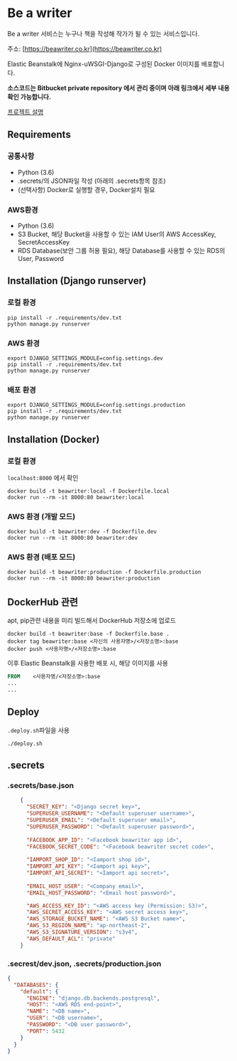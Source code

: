 # Be a writer

Be a writer 서비스는 누구나 책을 작성해 작가가 될 수 있는 서비스입니다.

주소: [https://beawriter.co.kr](https://beawriter.co.kr)

Elastic Beanstalk에 Nginx-uWSGI-Django로 구성된 Docker 이미지를 배포합니다.

**소스코드는 Bitbucket private repository 에서 관리 중이며 아래 링크에서 세부 내용 확인 가능합니다.**

[프로젝트 설명](https://github.com/rainsound-k/Be-a-writer-Project/blob/master/beawriter-detail.pdf)


## Requirements

### 공통사항

- Python (3.6)
- .secrets/의 JSON파일 작성 (아래의 .secrets항목 참조)
- (선택사항) Docker로 실행할 경우, Docker설치 필요

### AWS환경

- Python (3.6)
- S3 Bucket, 해당 Bucket을 사용할 수 있는 IAM User의 AWS AccessKey, SecretAccessKey
- RDS Database(보안 그룹 허용 필요), 해당 Database를 사용할 수 있는 RDS의 User, Password

## Installation (Django runserver)

### 로컬 환경

```
pip install -r .requirements/dev.txt
python manage.py runserver
```

### AWS 환경

```
export DJANGO_SETTINGS_MODULE=config.settings.dev
pip install -r .requirements/dev.txt
python manage.py runserver
```

### 배포 환경

```
export DJANGO_SETTINGS_MODULE=config.settings.production
pip install -r .requirements/dev.txt
python manage.py runserver
```

## Installation (Docker)

### 로컬 환경

`localhost:8000` 에서 확인

```
docker build -t beawriter:local -f Dockerfile.local
docker run --rm -it 8000:80 beawriter:local
```

### AWS 환경 (개발 모드)

```
docker build -t beawriter:dev -f Dockerfile.dev
docker run --rm -it 8000:80 beawriter:dev
```

### AWS 환경 (배포 모드)

```
docker build -t beawriter:production -f Dockerfile.production
docker run --rm -it 8000:80 beawriter:production
```

## DockerHub 관련

apt, pip관련 내용을 미리 빌드해서 DockerHub 저장소에 업로드

```
docker build -t beawriter:base -f Dockerfile.base .
docker tag beawriter:base <자신의 사용자명>/<저장소명>:base
docker push <사용자명>/<저장소명>:base
```

이후 Elastic Beanstalk을 사용한 배포 시, 해당 이미지를 사용

```dockerfile
FROM    <사용자명/<저장소명>:base
...
...
```

## Deploy

`.deploy.sh`파일을 사용

```
./deploy.sh
```

## .secrets

### .secrets/base.json

```json
    {
      "SECRET_KEY": "<Django secret key>",
      "SUPERUSER_USERNAME": "<Default superuser username>",
      "SUPERUSER_EMAIL": "<Default superuser email>",
      "SUPERUSER_PASSWORD": "<Default superuser password>",
  
      "FACEBOOK_APP_ID": "<Facebook beawriter app id>",
      "FACEBOOK_SECRET_CODE": "<Facebook beawriter secret code>",
      
      "IAMPORT_SHOP_ID": "<Iamport shop id>",
      "IAMPORT_API_KEY": "<Iamport api key>",
      "IAMPORT_API_SECRET": "<Iamport api secret>",
      
      "EMAIL_HOST_USER": "<Company email>",
      "EMAIL_HOST_PASSWORD": "<Email host password>",

      "AWS_ACCESS_KEY_ID": "<AWS access key (Permission: S3)>",
      "AWS_SECRET_ACCESS_KEY": "<AWS secret access key>",
      "AWS_STORAGE_BUCKET_NAME": "<AWS S3 Bucket name>",
      "AWS_S3_REGION_NAME": "ap-northeast-2",
      "AWS_S3_SIGNATURE_VERSION": "s3v4",
      "AWS_DEFAULT_ACL": "private"
    }
```

### .secrest/dev.json, .secrets/production.json

```json
{
  "DATABASES": {
    "default": {
      "ENGINE": "django.db.backends.postgresql",
      "HOST": "<AWS RDS end-point>",
      "NAME": "<DB name>",
      "USER": "<DB username>",
      "PASSWORD": "<DB user password>",
      "PORT": 5432
    }
  }
}
```